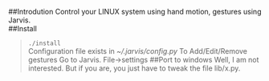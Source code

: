##Introdution
Control your LINUX system using hand motion, gestures using Jarvis.  
##Install
> <code>./install</code>  
> Configuration file exists in <i>~/.jarvis/config.py</i>
> To Add/Edit/Remove gestures Go to Jarvis. File-&gt;settings
##Port to windows
Well, I am not interested. But if you are, you just have to tweak the file lib/x.py.

